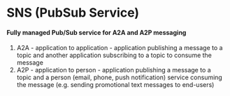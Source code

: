 # SNS (PubSub Service)

#### Fully managed Pub/Sub service for A2A and A2P messaging
1. A2A - application to application - application publishing a message to a topic and another application subscribing to a topic to consume the message
2. A2P - application to person - application publishing a message to a topic and a person (email, phone, push notification) service consuming the message (e.g. sending promotional text messages to end-users)

